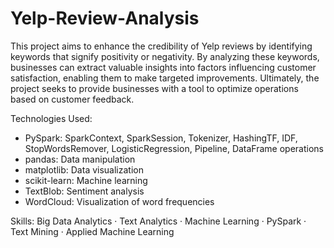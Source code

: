 # Yelp-Review-Analysis

This project aims to enhance the credibility of Yelp reviews by identifying keywords that signify positivity or negativity. By analyzing these keywords, businesses can extract valuable insights into factors influencing customer satisfaction, enabling them to make targeted improvements. Ultimately, the project seeks to provide businesses with a tool to optimize operations based on customer feedback.

Technologies Used:
- PySpark: SparkContext, SparkSession, Tokenizer, HashingTF, IDF, StopWordsRemover, LogisticRegression, Pipeline, DataFrame operations
- pandas: Data manipulation
- matplotlib: Data visualization
- scikit-learn: Machine learning
- TextBlob: Sentiment analysis
- WordCloud: Visualization of word frequencies


Skills: Big Data Analytics · Text Analytics · Machine Learning · PySpark · Text Mining · Applied Machine Learning
